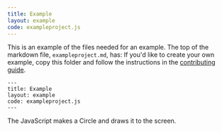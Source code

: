 ```yaml
---
title: Example
layout: example
code: exampleproject.js
---
```


This is an example of the files needed for an example.
The top of the markdown file, `exampleproject.md`, has:
If you'd like to create your own example, copy this folder and follow the instructions in the [contributing guide](https://github.com/codehs/chs-js-lib/blob/main/CONTRIBUTING.md).

```
---
title: Example
layout: example
code: exampleproject.js
---
```

The JavaScript makes a Circle and draws it to the screen.

